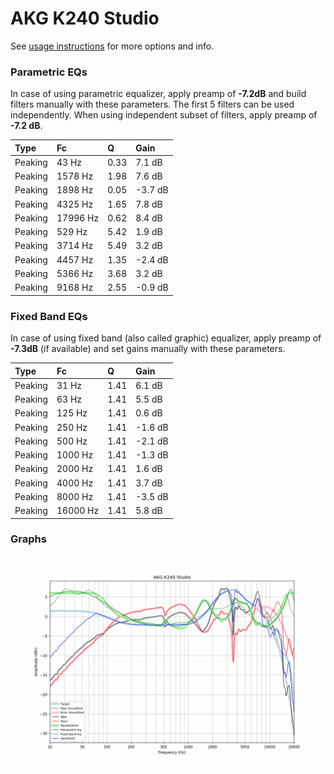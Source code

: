 # AKG K240 Studio
See [usage instructions](https://github.com/jaakkopasanen/AutoEq#usage) for more options and info.

### Parametric EQs
In case of using parametric equalizer, apply preamp of **-7.2dB** and build filters manually
with these parameters. The first 5 filters can be used independently.
When using independent subset of filters, apply preamp of **-7.2 dB**.

| Type    | Fc       |    Q | Gain    |
|:--------|:---------|:-----|:--------|
| Peaking | 43 Hz    | 0.33 | 7.1 dB  |
| Peaking | 1578 Hz  | 1.98 | 7.6 dB  |
| Peaking | 1898 Hz  | 0.05 | -3.7 dB |
| Peaking | 4325 Hz  | 1.65 | 7.8 dB  |
| Peaking | 17996 Hz | 0.62 | 8.4 dB  |
| Peaking | 529 Hz   | 5.42 | 1.9 dB  |
| Peaking | 3714 Hz  | 5.49 | 3.2 dB  |
| Peaking | 4457 Hz  | 1.35 | -2.4 dB |
| Peaking | 5366 Hz  | 3.68 | 3.2 dB  |
| Peaking | 9168 Hz  | 2.55 | -0.9 dB |

### Fixed Band EQs
In case of using fixed band (also called graphic) equalizer, apply preamp of **-7.3dB**
(if available) and set gains manually with these parameters.

| Type    | Fc       |    Q | Gain    |
|:--------|:---------|:-----|:--------|
| Peaking | 31 Hz    | 1.41 | 6.1 dB  |
| Peaking | 63 Hz    | 1.41 | 5.5 dB  |
| Peaking | 125 Hz   | 1.41 | 0.6 dB  |
| Peaking | 250 Hz   | 1.41 | -1.6 dB |
| Peaking | 500 Hz   | 1.41 | -2.1 dB |
| Peaking | 1000 Hz  | 1.41 | -1.3 dB |
| Peaking | 2000 Hz  | 1.41 | 1.6 dB  |
| Peaking | 4000 Hz  | 1.41 | 3.7 dB  |
| Peaking | 8000 Hz  | 1.41 | -3.5 dB |
| Peaking | 16000 Hz | 1.41 | 5.8 dB  |

### Graphs
![](./AKG%20K240%20Studio.png)